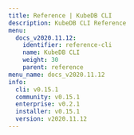 ```yaml
---
title: Reference | KubeDB CLI
description: KubeDB CLI Reference
menu:
  docs_v2020.11.12:
    identifier: reference-cli
    name: KubeDB CLI
    weight: 30
    parent: reference
menu_name: docs_v2020.11.12
info:
  cli: v0.15.1
  community: v0.15.1
  enterprise: v0.2.1
  installer: v0.15.1
  version: v2020.11.12
---
```


